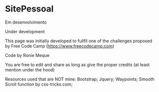 # SitePessoal
Em desenvolvimento

Under development

This page was initially developed to fullfil one of the challenges proposed by Free Code Camp (https://www.freecodecamp.com)

Code by Ronie Meque

You are free to edit and share as long as give the proper credits (at least mention under the hood)

Resources used that are NOT mine:
Bootstrap; Jquery; Waypoints; Smooth Scroll function by css-tricks.com;